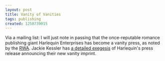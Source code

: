 ```yaml
---
layout: post
title: Vanity of Vanities
tags: publishing
created: 1258739015
---
```

Via a mailing list:  I will just note in passing that the once-reputable romance publishing giant Harlequin Enterprises has become a vanity press, as noted by the [RWA](http://www.rwanational.org/).  Jackie Kessler has [a detailed exegesis](http://www.jackiekessler.com/blog/2009/11/19/harlequin-horizons-versus-rwa/) of Harlequin's press release announcing their new vanity imprint.
